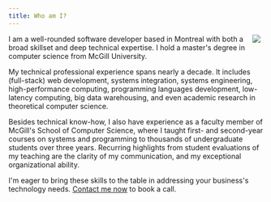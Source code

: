 ```yaml
---
title: Who am I?
---
```


<img style="float: right; max-width: 33%; margin: 0 0.5em;" src="/img/jake-profile.jpg">

I am a well-rounded software developer based in Montreal with both a broad skillset and deep
technical expertise. I hold a master's degree in computer science from McGill University.

My technical professional experience spans nearly a decade. It includes (full-stack) web
development, systems integration, systems engineering, high-performance computing, programming
languages development, low-latency computing, big data warehousing, and even academic research in
theoretical computer science.

Besides technical know-how, I also have experience as a faculty member of McGill's School of
Computer Science, where I taught first- and second-year courses on systems and programming to
thousands of undergraduate students over three years. Recurring highlights from student evaluations
of my teaching are the clarity of my communication, and my exceptional organizational ability.

I'm eager to bring these skills to the table in addressing your business's technology needs.
[Contact me now](/info.html) to book a call.

